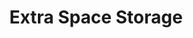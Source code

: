 ---
title: "Extra Space Storage"
url: /vancouver/extra-space-storage-northeast-78th-street/
shop: Mieten
---